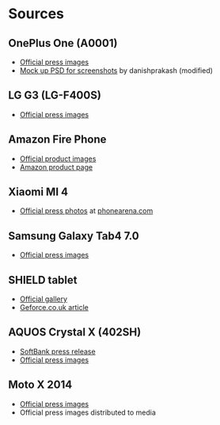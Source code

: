 # Sources

## OnePlus One (A0001)

* [Official press images](https://oneplus.net/press-images)
* [Mock up PSD for screenshots](http://www.deviantart.com/art/OnePlus-One-PSD-457915972) by danishprakash (modified)

## LG G3 (LG-F400S)

* [Official press images](http://lgmobile.mediaroom.com/LGG3#assets_118:19405)

## Amazon Fire Phone

* [Official product images](http://phx.corporate-ir.net/phoenix.zhtml?c=176060&p=irol-imageproduct33)
* [Amazon product page](http://www.amazon.com/Amazon-Fire-Phone-32GB-Unlocked/dp/B00OC0USA6)

## Xiaomi MI 4

* [Official press photos](http://www.phonearena.com/news/Xiaomi-Mi-4-hands-on-photos-and-official-press-renders_id58480) at [phonearena.com](http://www.phonearena.com)

## Samsung Galaxy Tab4 7.0

* [Official press images](http://www.samsungmobilepress.com/2014/04/01/Galaxy-Tab4-7.0)

## SHIELD tablet

* [Official gallery](http://shield.nvidia.com/gaming-tablet/) 
* [Geforce.co.uk article](http://www.geforce.co.uk/whats-new/articles/shield-tablet-the-ultimate-tablet-for-gamers)

## AQUOS Crystal X (402SH)

* [SoftBank press release](http://www.softbank.jp/corp/group/sbm/news/press/2014/20140818_03/)
* [Official press images](http://www.sharp.co.jp/press/p140818.html)

## Moto X 2014

* [Official press images](https://drive.google.com/?tab=mo&authuser=0#folders/0B8Kpi4PsQvSQQjNwSDMwUjd0VHc)
* Official press images distributed to media

